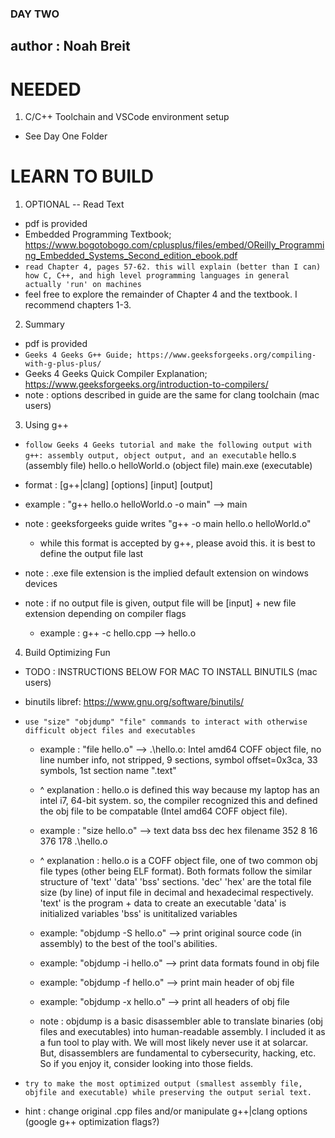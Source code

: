 ### DAY TWO ###
## author : Noah Breit

# NEEDED
1. C/C++ Toolchain and VSCode environment setup
  - See Day One Folder

# LEARN TO BUILD
1. OPTIONAL -- Read Text
  - pdf is provided
  - Embedded Programming Textbook; https://www.bogotobogo.com/cplusplus/files/embed/OReilly_Programming_Embedded_Systems_Second_edition_ebook.pdf
  - `read Chapter 4, pages 57-62. this will explain (better than I can) how C, C++, and high level programming languages in general actually 'run' on machines`
  - feel free to explore the remainder of Chapter 4 and the textbook. I recommend chapters 1-3.

2. Summary
  - pdf is provided
  - `Geeks 4 Geeks G++ Guide; https://www.geeksforgeeks.org/compiling-with-g-plus-plus/`
  - Geeks 4 Geeks Quick Compiler Explanation; https://www.geeksforgeeks.org/introduction-to-compilers/
  - note : options described in guide are the same for clang toolchain (mac users) 

3. Using g++
  - `follow Geeks 4 Geeks tutorial and make the following output with g++: assembly output, object output, and an executable`
      hello.s               (assembly file)
      hello.o helloWorld.o  (object file)
      main.exe              (executable)

  - format : [g++|clang] [options] [input] [output]
  - example : "g++ hello.o helloWorld.o -o main" --> main

  - note : geeksforgeeks guide writes "g++ -o main hello.o helloWorld.o"
    - while this format is accepted by g++, please avoid this. it is best to define the output file last
  - note : .exe file extension is the implied default extension on windows devices
  - note : if no output file is given, output file will be [input] + new file extension depending on compiler flags
    - example : g++ -c hello.cpp --> hello.o

4. Build Optimizing Fun
  - TODO : INSTRUCTIONS BELOW FOR MAC TO INSTALL BINUTILS (mac users)
  - binutils libref: https://www.gnu.org/software/binutils/
  - `use "size" "objdump" "file" commands to interact with otherwise difficult object files and executables`
    - example : "file hello.o" -->
        .\hello.o: Intel amd64 COFF object file, no line number info, not stripped, 9 sections, symbol offset=0x3ca, 33 symbols, 
        1st section name ".text"
    
    - ^ explanation : hello.o is defined this way because my laptop has an intel i7, 64-bit system. so, the compiler recognized 
                      this and defined the obj file to be compatable (Intel amd64 COFF object file).

    - example : "size hello.o" -->
        text    data     bss    dec    hex  filename
        352       8      16     376    178  .\hello.o
    
    - ^ explanation : hello.o is a COFF object file, one of two common obj file types (other being ELF format). Both formats follow
                      the similar structure of 'text' 'data' 'bss' sections. 'dec' 'hex' are the total file size (by line) of input 
                      file in decimal and hexadecimal respectively.
      'text' is the program + data to create an executable
      'data' is initialized variables
      'bss' is unititalized variables

    - example: "objdump -S hello.o" --> print original source code (in assembly) to the best of the tool's abilities.
    - example: "objdump -i hello.o" --> print data formats found in obj file
    - example: "objdump -f hello.o" --> print main header of obj file
    - example: "objdump -x hello.o" --> print all headers of obj file

    - note :  objdump is a basic disassembler able to translate binaries (obj files and executables) into human-readable assembly.
              I included it as a fun tool to play with. We will most likely never use it at solarcar. But, disassemblers are fundamental to cybersecurity, hacking, etc. So if you enjoy it, consider looking into those fields.
    
  - `try to make the most optimized output (smallest assembly file, objfile and executable) while preserving the output serial text.` 
  - hint : change original .cpp files and/or manipulate g++|clang options (google g++ optimization flags?)
